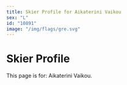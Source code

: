 ```yaml
---
title: Skier Profile for Aikaterini Vaikou
sex: "L"
id: "10891"
image: "/img/flags/gre.svg" 
---
```


# Skier Profile

This page is for: Aikaterini Vaikou.
    